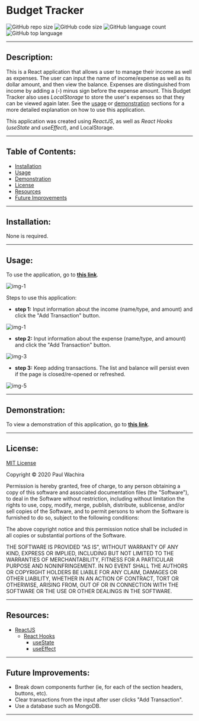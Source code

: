# Budget Tracker
  ![GitHub repo size](https://img.shields.io/github/repo-size/paulcmd/Budget_Tracker?style=for-the-badge) ![GitHub code size](https://img.shields.io/github/languages/code-size/paulcmd/Budget_Tracker?color=gold&style=for-the-badge) ![GitHub language count](https://img.shields.io/github/languages/count/paulcmd/Budget_Tracker?color=green&style=for-the-badge) ![GitHub top language](https://img.shields.io/github/languages/top/paulcmd/Budget_Tracker?color=red&style=for-the-badge)

---

## Description:
This is a React application that allows a user to manage their income as well as expenses. The user can input the name of income/expense as well as its dollar amount, and then view the balance. Expenses are distinguished from income by adding a (-) minus sign before the expense amount. This Budget Tracker also uses _LocalStorage_ to store the user's expenses so that they can be viewed again later. See the [usage](#usage) or [demonstration](#demonstration) sections for a more detailed explanation on how to use this application.

This application was created using _ReactJS_, as well as _React Hooks_ (_useState_ and _useEffect_), and LocalStorage.

---

## Table of Contents:
* [Installation](#installation)
* [Usage](#usage)
* [Demonstration](#demonstration)
* [License](#license)
* [Resources](#resources)
* [Future Improvements](#future-improvements)

---

## Installation:
None is required.

---

## Usage:
To use the application, go to __[this link](https://5f17492f6d310b8a847513c7--goofy-noyce-14c125.netlify.app/)__.

![img-1](readme-imgs/default.png)

Steps to use this application:
* __step 1:__ Input information about the income (name/type, and amount) and click the "Add Transaction" button.

![img-1](readme-imgs/income-input.png)
* __step 2:__ Input information about the expense (name/type, and amount) and click the "Add Transaction" button.

![img-3](readme-imgs/expense-input.png)

* __step 3:__ Keep adding transactions. The list and balance will persist even if the page is closed/re-opened or refreshed.

![img-5](readme-imgs/transactions.png)


---

## Demonstration:
To view a demonstration of this application, go to __[this link](https://pmw-budget-tracker.netlify.app/)__.

---

## License:
[MIT License](https://opensource.org/licenses/MIT)

Copyright © 2020 Paul Wachira

Permission is hereby granted, free of charge, to any person obtaining a copy
of this software and associated documentation files (the "Software"), to deal
in the Software without restriction, including without limitation the rights
to use, copy, modify, merge, publish, distribute, sublicense, and/or sell
copies of the Software, and to permit persons to whom the Software is
furnished to do so, subject to the following conditions:

The above copyright notice and this permission notice shall be included in all
copies or substantial portions of the Software.

THE SOFTWARE IS PROVIDED "AS IS", WITHOUT WARRANTY OF ANY KIND, EXPRESS OR
IMPLIED, INCLUDING BUT NOT LIMITED TO THE WARRANTIES OF MERCHANTABILITY,
FITNESS FOR A PARTICULAR PURPOSE AND NONINFRINGEMENT. IN NO EVENT SHALL THE
AUTHORS OR COPYRIGHT HOLDERS BE LIABLE FOR ANY CLAIM, DAMAGES OR OTHER
LIABILITY, WHETHER IN AN ACTION OF CONTRACT, TORT OR OTHERWISE, ARISING FROM,
OUT OF OR IN CONNECTION WITH THE SOFTWARE OR THE USE OR OTHER DEALINGS IN THE
SOFTWARE.

---

## Resources:
* [ReactJS](https://reactjs.org/docs/getting-started.html)
  * [React Hooks](https://reactjs.org/docs/hooks-intro.html)
    - [useState](https://reactjs.org/docs/hooks-state.html)
    - [useEffect](https://reactjs.org/docs/hooks-effect.html)

---


## Future Improvements:
* Break down components further (ie, for each of the section headers, buttons, etc).
* Clear transactions from the input after user clicks "Add Transaction".
* Use a database such as MongoDB.

---
